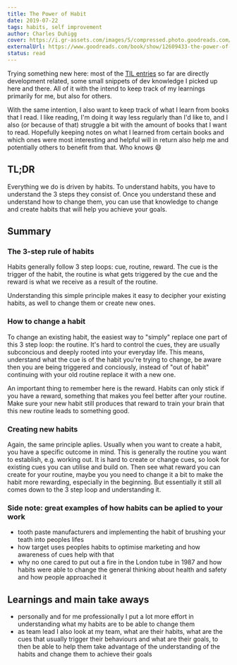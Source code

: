 ```yaml
---
title: The Power of Habit
date: 2019-07-22
tags: habits, self improvement
author: Charles Duhigg
cover: https://i.gr-assets.com/images/S/compressed.photo.goodreads.com/books/1545854312l/12609433._SY475_.jpg
externalUrl: https://www.goodreads.com/book/show/12609433-the-power-of-habit
status: read
---
```


Trying something new here: most of the [TIL entries](../../til) so far are directly development related, some small snippets of dev knowledge I picked up here and there. All of it with the intend to keep track of my learnings primarily for me, but also for others.

With the same intention, I also want to keep track of what I learn from books that I read. I like reading, I'm doing it way less regularly than I'd like to, and I also (or because of that) struggle a bit with the amount of books that I want to read. Hopefully keeping notes on what I learned from certain books and which ones were most interesting and helpful will in return also help me and potentially others to benefit from that. Who knows 😄

## TL;DR

Everything we do is driven by habits. To understand habits, you have to understand the 3 steps they consist of. Once you understand these and understand how to change them, you can use that knowledge to change and create habits that will help you achieve your goals.

## Summary

### The 3-step rule of habits

Habits generally follow 3 step loops: cue, routine, reward. The cue is the trigger of the habit, the routine is what gets triggered by the cue and the reward is what we receive as a result of the routine.

Understanding this simple principle makes it easy to decipher your existing habits, as well to change them or create new ones.

### How to change a habit

To change an existing habit, the easiest way to "simply" replace one part of this 3 step loop: the routine. It's hard to control the cues, they are usually subconcious and deeply rooted into your everyday life. This means, understand what the cue is of the habit you're trying to change, be aware then you are being triggered and conciously, instead of "out of habit" continuing with your old routine replace it with a new one.

An important thing to remember here is the reward. Habits can only stick if you have a reward, something that makes you feel better after your routine. Make sure your new habit still produces that reward to train your brain that this new routine leads to something good.

### Creating new habits

Again, the same principle aplies. Usually when you want to create a habit, you have a specific outcome in mind. This is generally the routine you want to establish, e.g. working out. It is hard to create or change cues, so look for existing cues you can utilise and build on. Then see what reward you can create for your routine, maybe you you need to change it a bit to make the habit more rewarding, especially in the beginning. But essentially it still all comes down to the 3 step loop and understanding it.

### Side note: great examples of how habits can be aplied to your work

- tooth paste manufacturers and implementing the habit of brushing your teath into peoples lifes
- how target uses peoples habits to optimise marketing and how awareness of cues help with that
- why no one cared to put out a fire in the London tube in 1987 and how habits were able to change the general thinking about health and safety and how people approached it

## Learnings and main take aways

- personally and for me professionally I put a lot more effort in understanding what my habits are to be able to change them
- as team lead I also look at my team, what are their habits, what are the cues that usually trigger their behaviours and what are their goals, to then be able to help them take advantage of the understanding of the habits and change them to achieve their goals
